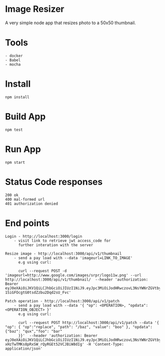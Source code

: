 # Image Resizer 


 A very simple node app that resizes photo to a 50x50 thumbnail. 

# Tools
    - docker
    - Babel 
    - mocha

# Install
    npm install

# Build App
    npm test

# Run App
    npm start

# Status Code responses
    200 ok
    400 mal-formed url
    401 authorization denied

# End points 
    Login - http://localhost:3000/login
        - visit link to retrieve jwt access_code for 
          further interation with the server

    Resize image - http://localhost:3000/api/v1/thumbnail
        - send a pay load with --data 'imageurl=LINK_TO_IMAGE'
          e.g using curl: 
          
          curl --request POST -d 'imageurl=http://www.google.com/images/srpr/logo11w.png' --url  http://localhost:3000/api/v1/thumbnail/  --header 'authorization: Bearer eyJ0eXAiOiJKV1QiLCJhbGciOiJIUzI1NiJ9.eyJpc3MiOiJodHRwczovL3NsYWNrZGVtby5hdXRoMC5jb20vIiwic3ViIjoiaVFsNTF0UGtJUHVkamNPZ2J1NTZSaGxUZXBwb0ltUnFAY2xpZW50cyIsImF1ZCI6Imh0dHBzOi8vbG9jYWxob3N0IiwiaWF0IjoxNTQ0MTQxNDAzLCJleHAiOjE1NDQyMjc4MDMsImF6cCI6ImlRbDUxdFBrSVB1ZGpjT2didTU2UmhsVGVwcG9JbVJxIiwiZ3R5IjoiY2xpZW50LWNyZWRlbnRpYWxzIn0.VYQAYrL1Rf8UM-1SiGFOcgtG0tsdZzbu2Dqd2sU_Fvc'

    Patch operation - http://localhost:3000/api/v1/patch
        - send a pay load with --data '{ "op": <OPERATION>, "opdata": <OPERATION_OBJECT> }'
          e.g using curl: 

          curl --request POST http://localhost:3000/api/v1/patch --data '{ "op": { "op":"replace", "path": "/baz", "value": "boo" }, "opdata": {"baz": "qux","foo": "bar"
          }}'  --header 'authorization: Bearer eyJ0eXAiOiJKV1QiLCJhbGciOiJIUzI1NiJ9.eyJpc3MiOiJodHRwczovL3NsYWNrZGVtby5hdXRoMC5jb20vIiwic3ViIjoiaVFsNTF0UGtJUHVkamNPZ2J1NTZSaGxUZXBwb0ltUnFAY2xpZW50cyIsImF1ZCI6Imh0dHBzOi8vbG9jYWxob3N0IiwiaWF0IjoxNTQ0MDQ4ODE2LCJleHAiOjE1NDQxMzUyMTYsImF6cCI6ImlRbDUxdFBrSVB1ZGpjT2didTU2UmhsVGVwcG9JbVJxIiwiZ3R5IjoiY2xpZW50LWNyZWRlbnRpYWxzIn0.TaHV8ny-xHzTwTMKs8pRxSW_rQyRGEt52VCJBiW8dIg' -H 'Content-Type: application/json'   


    
